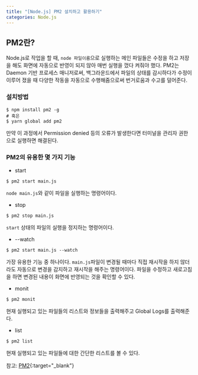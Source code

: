 ```yaml
---
title: "[Node.js] PM2 설치하고 활용하기"
categories: Node.js
---
```


## PM2란?

Node.js로 작업을 할 때, `node 파일이름`으로 실행하는 메인 파일들은 수정을 하고 저장을 해도 화면에 자동으로 반영이 되지 않아 매번 실행을 껐다 켜줘야 했다. PM2는 Daemon 기반 프로세스 매니저로써, 백그라운드에서 파일의 상태를 감시하다가 수정이 이루어 졌을 때 다양한 작동을 자동으로 수행해줌으로써 번거로움과 수고를 덜어준다.

### 설치방법

```
$ npm install pm2 -g
# 혹은
$ yarn global add pm2
```

만약 이 과정에서 Permission denied 등의 오류가 발생한다면 터미널을 관리자 권한으로 실행하면 해결된다.

### PM2의 유용한 몇 가지 기능

- start

```
$ pm2 start main.js
```

`node main.js`와 같이 파일을 실행하는 명령어이다.

- stop

```
$ pm2 stop main.js
```

`start` 상태의 파일의 실행을 정지하는 명령어이다.

- --watch

```
$ pm2 start main.js --watch
```

가장 유용한 기능 중 하나이다. `main.js`파일이 변경될 때마다 직접 재시작을 하지 않더라도 자동으로 변경을 감지하고 재시작을 해주는 명령어이다. 파일을 수정하고 새로고침을 하면 변경된 내용이 화면에 반영되는 것을 확인할 수 있다.

- monit

```
$ pm2 monit
```

현재 실행되고 있는 파일들의 리스트와 정보들을 출력해주고 Global Logs를 출력해준다.

- list

```
$ pm2 list
```

현재 실행되고 있는 파일들에 대한 간단한 리스트를 볼 수 있다.

참고: [PM2](https://pm2.keymetrics.io/){:target="\_blank"}
